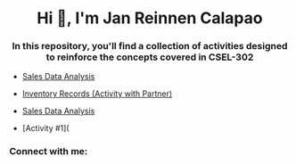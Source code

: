 <h1 align="center">Hi 👋, I'm Jan Reinnen Calapao</h1>
<h3 align="center">In this repository, you'll find a collection of activities designed to reinforce the concepts covered in CSEL-302</h3>

- <a href="Sales_Data_Analysis/Sales_Data_Analysis.ipynb">Sales Data Analysis</a>


- [Inventory Records (Activity with Partner)](https://colab.research.google.com/drive/1zgo-kjXkX-6T1r3GvG1FFFzaRWEe0BCP)

- [Sales Data Analysis](https://colab.research.google.com/drive/1a0HRPIsm0an88pZHA3HjymED64aSrXQ9)

- [Activity #1](

<h3 align="left">Connect with me:</h3>
<p align="left">
</p>
